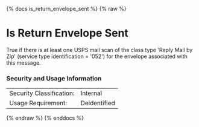 {% docs is_return_envelope_sent %}
{% raw %}

<a name="is_return_envelope_sent"></a>
# Is Return Envelope Sent
True if there is at least one USPS mail scan of the class type 'Reply Mail by Zip' (service type
identification = '052') for the envelope associated with this message.

### Security and Usage Information
|     |     |  
| --- | --- |
| Security Classification: | Internal |
| Usage Requirement:       | Deidentified |

{% endraw %}
{% enddocs %}
